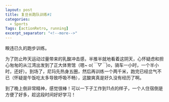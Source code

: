 ```yaml
---
layout: post
title: 复旦长跑队训练#1
categories:
  - Sports
Tags: [actionRetro, running]
excerpt_separator: "<!--more-->"
---
```


睽违已久的跑步训练。

<!--more-->

为了防止昨天运动过量带来的乳酸冲击感，半推半就地看着这阴天，心怀疑虑和担心匆匆的从江湾出发到了正大体育馆（嗯~ o(*￣▽￣*)o，骑车一小时，一个半小时，还好）。到场了，尼玛先热身五圈，然后再训练一个两千米，跑完已经岔气不已（怀疑是午饭吃太多导致呼吸不畅），这酸爽真是好久没有经历了啊。

到了晚上倒非常精神，感觉很棒！可以一下子工作到11点的样子，一个人住宿倒是方便了好多，趁这段时间好好学习！
